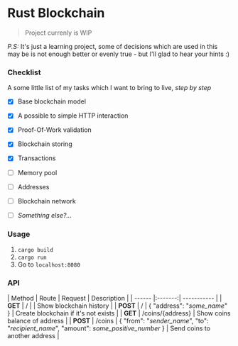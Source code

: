 # Rust Blockchain

> Project currenly is WIP

*P.S:* It's just a learning project, some of decisions which are used in this may be is not enough better or evenly true - but I'll glad to hear your hints :)

### Checklist
A some little list of my tasks which I want to bring to live, *step by step*

- [x] Base blockchain model
- [x] A possible to simple HTTP interaction
- [x] Proof-Of-Work validation
- [x] Blockchain storing
- [x] Transactions
- [ ] Memory pool
- [ ] Addresses
- [ ] Blockchain network 
- [ ] *Something else?...*


### Usage
1. `cargo build`
2. `cargo run`
3. Go to `localhost:8080`

### API

| Method | Route | Request | Description |
| ------ |:-------:| ----------- |
| **GET** | / | | Show blockchain history |
| **POST** | / | { "address": "*some_name*" } | Create blockchain if it's not exists |
| **GET** | /coins/{address} | Show coins balance of address |
| **POST** | /coins | { "from": "*sender_name*", "to": "*recipient_name*", "amount": *some_positive_number* } | Send coins to another address |